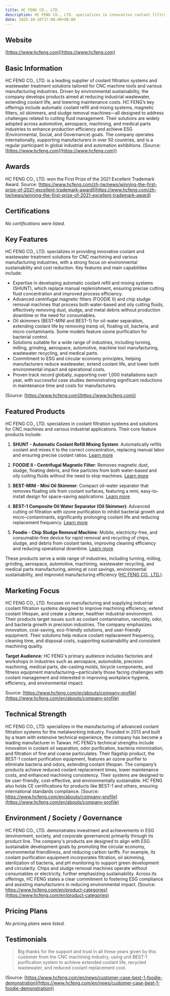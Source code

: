 ```yaml
---
title: HC FENG CO., LTD.
description: HC FENG CO., LTD. specializes in innovative coolant filtration systems for CNC machine tools, offering solutions for wastewater treatment, cost reduction, and environmental sustainability. With a diverse product portfolio including automatic coolant refill systems, magnetic filters, oil skimmers, and chip sludge removal machines, the company helps manufacturers optimize cutting fluid management and achieve green, ESG-driven operations.
date: 2025-10-16T17:00:00+08:00
---
```


## Website

[https://www.hcfeng.com](https://www.hcfeng.com)

## Basic Information

HC FENG CO., LTD. is a leading supplier of coolant filtration systems and wastewater treatment solutions tailored for CNC machine tools and various manufacturing industries. Driven by environmental sustainability, the company develops products aimed at reducing industrial wastewater, extending coolant life, and lowering maintenance costs. HC FENG’s key offerings include automatic coolant refill and mixing systems, magnetic filters, oil skimmers, and sludge removal machines—all designed to address challenges related to cutting fluid management. Their solutions are widely adopted across automotive, aerospace, machining, and medical parts industries to enhance production efficiency and achieve ESG (Environmental, Social, and Governance) goals. The company operates internationally, supporting manufacturers in over 50 countries, and is a regular participant in global industrial and automation exhibitions.
(Source: [https://www.hcfeng.com](https://www.hcfeng.com))

## Awards

HC FENG CO., LTD. won the First Prize of the 2021 Excellent Trademark Award.
Source: [https://www.hcfeng.com/zh-tw/news/winning-the-first-prize-of-2021-excellent-trademark-award](https://www.hcfeng.com/zh-tw/news/winning-the-first-prize-of-2021-excellent-trademark-award)

## Certifications

_No certifications were listed._

## Key Features

HC FENG CO., LTD. specializes in providing innovative coolant and wastewater treatment solutions for CNC machining and various manufacturing industries, with a strong focus on environmental sustainability and cost reduction. Key features and main capabilities include:

- Expertise in developing automatic coolant refill and mixing systems (SHUNT), which replace manual replenishment, ensuring precise cutting fluid concentration and improved process efficiency.
- Advanced centrifugal magnetic filters (FOODIE II) and chip sludge removal machines that process both water-based and oily cutting fluids, effectively removing dust, sludge, and metal debris without production downtime or the need for consumables.
- Oil skimmers (BEST-MINI and BEST-1) for oil-water separation, extending coolant life by removing tramp oil, floating oil, bacteria, and micro contaminants. Some models feature ozone purification for bacterial control.
- Solutions suitable for a wide range of industries, including turning, milling, grinding, aerospace, automotive, machine tool manufacturing, wastewater recycling, and medical parts.
- Commitment to ESG and circular economy principles, helping manufacturers reduce wastewater, extend coolant life, and lower both environmental impact and operational costs.
- Proven track record globally, supporting over 1,000 installations each year, with successful case studies demonstrating significant reductions in maintenance time and costs for manufacturers.

(Source: [https://www.hcfeng.com](https://www.hcfeng.com))

## Featured Products

HC FENG CO., LTD. specializes in coolant filtration systems and solutions for CNC machines and various industrial applications. Their core feature products include:

1. **SHUNT - Automatic Coolant Refill Mixing System**:
   Automatically refills coolant and mixes it to the correct concentration, replacing manual labor and ensuring precise coolant ratios.
   [Learn more](https://www.hcfeng.com/en/products/smart-flow-system-shunt)

2. **FOODIE II - Centrifugal Magnetic Filter**:
   Removes magnetic dust, sludge, floating debris, and fine particles from both water-based and oily cutting fluids without the need to stop machines.
   [Learn more](https://www.hcfeng.com/en/products/magnetic-centrifugal-filter)

3. **BEST-MINI - Mini Oil Skimmer**:
   Compact oil-water separator that removes floating oils from coolant surfaces, featuring a mini, easy-to-install design for space-saving applications.
   [Learn more](https://www.hcfeng.com/en/products/tramp-oil-skimmer)

4. **BEST-1 Composite Oil Water Separator (Oil Skimmer)**:
   Advanced cutting oil filtration with ozone purification to inhibit bacterial growth and micro-contaminants, significantly prolonging coolant life and reducing replacement frequency.
   [Learn more](https://www.hcfeng.com/en/products/tramp-oil-separator)

5. **Foodie - Chip Sludge Removal Machine**:
   Mobile, electricity-free, and consumable-free device for rapid removal and recycling of chips, sludge, and debris from coolant tanks, improving cleaning efficiency and reducing operational downtime.
   [Learn more](https://www.hcfeng.com/en/products/chips-and-sludge-removal-machine)

These products serve a wide range of industries, including turning, milling, grinding, aerospace, automotive, machining, wastewater recycling, and medical parts manufacturing, aiming at cost savings, environmental sustainability, and improved manufacturing efficiency ([HC FENG CO., LTD.](https://www.hcfeng.com)).

## Marketing Focus

HC FENG CO., LTD. focuses on manufacturing and supplying industrial coolant filtration systems designed to improve machining efficiency, extend coolant lifespan, and create a cleaner, healthier industrial environment. Their products target issues such as coolant contamination, rancidity, odor, and bacteria growth in precision industries. The company emphasizes innovation, cost-saving, eco-friendly solutions, and user-friendly equipment. Their solutions help reduce coolant replacement frequency, cleaning time, and disposal costs, supporting sustainability and consistent machining quality.

**Target Audience:**
HC FENG's primary audience includes factories and workshops in industries such as aerospace, automobile, precision machining, medical parts, die-casting molds, bicycle components, and fitness equipment manufacturing—particularly those facing challenges with coolant management and interested in improving workplace hygiene, efficiency, and environmental impact.

Source: [https://www.hcfeng.com/en/abouts/company-profile](https://www.hcfeng.com/en/abouts/company-profile)

## Technical Strength

HC FENG CO., LTD. specializes in the manufacturing of advanced coolant filtration systems for the metalworking industry. Founded in 2013 and built by a team with extensive technical experience, the company has become a leading manufacturer in Taiwan. HC FENG’s technical strengths include innovation in coolant oil separation, odor purification, bacteria minimization, and filtration of fine and coarse particulates. Their flagship product, the BEST-1 coolant purification equipment, features an ozone purifier to eliminate bacteria and odors, extending coolant lifespan. The company’s products achieve reduced coolant replacement times, lower maintenance costs, and enhanced machining consistency. Their systems are designed to be user-friendly, cost-effective, and environmentally sustainable. HC FENG also holds CE certifications for products like BEST-1 and others, ensuring international standards compliance.
[Source: https://www.hcfeng.com/en/abouts/company-profile](https://www.hcfeng.com/en/abouts/company-profile)

## Environment / Society / Governance

HC FENG CO., LTD. demonstrates investment and achievements in ESG (environment, society, and corporate governance) primarily through its product line. The company's products are designed to align with ESG sustainable development goals by promoting the circular economy, environmental friendliness, and reducing carbon tariffs. For example, its coolant purification equipment incorporates filtration, oil skimming, sterilization of bacteria, and pH monitoring to support green development and circularity. Chips and sludge removal machines operate without consumables or electricity, further emphasizing sustainability. Across its offerings, HC FENG states a clear commitment to fostering ESG compliance and assisting manufacturers in reducing environmental impact.
[Source: https://www.hcfeng.com/en/product-categories](https://www.hcfeng.com/en/product-categories)

## Pricing Plans

_No pricing plans were listed._

## Testimonials

> Big thanks for the support and trust in all these years given by this customer from the CNC machining industry, using unit BEST-1 purification system to achieve extended coolant life, recycled wastewater, and reduced coolant replacement cost.

(Source: [https://www.hcfeng.com/en/news/customer-case-best-1-foodie-demonstration](https://www.hcfeng.com/en/news/customer-case-best-1-foodie-demonstration))